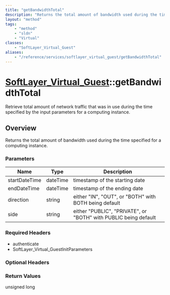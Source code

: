 ```yaml
---
title: "getBandwidthTotal"
description: "Returns the total amount of bandwidth used during the time specified for a computing instance."
layout: "method"
tags:
    - "method"
    - "sldn"
    - "Virtual"
classes:
    - "SoftLayer_Virtual_Guest"
aliases:
    - "/reference/services/softlayer_virtual_guest/getBandwidthTotal"
---
```

# [SoftLayer_Virtual_Guest](/reference/services/SoftLayer_Virtual_Guest)::getBandwidthTotal

Retrieve total amount of network traffic that was in use during the time specified by the input parameters for a computing instance. 


## Overview 
Returns the total amount of bandwidth used during the time specified for a computing instance. 

### Parameters 
|Name | Type | Description |
| --- | --- | --- |
|startDateTime| dateTime| timestamp of the starting date|
|endDateTime| dateTime| timestamp of the ending date|
|direction| string| either "IN", "OUT", or "BOTH" with BOTH being default|
|side| string| either "PUBLIC", "PRIVATE", or "BOTH" with PUBLIC being default|


### Required Headers
* authenticate
* SoftLayer_Virtual_GuestInitParameters

### Optional Headers

### Return Values
unsigned long

